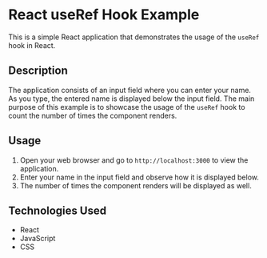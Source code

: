 # React useRef Hook Example

This is a simple React application that demonstrates the usage of the `useRef` hook in React.

## Description

The application consists of an input field where you can enter your name. As you type, the entered name is displayed below the input field. The main purpose of this example is to showcase the usage of the `useRef` hook to count the number of times the component renders.

## Usage

1. Open your web browser and go to `http://localhost:3000` to view the application.
2. Enter your name in the input field and observe how it is displayed below.
3. The number of times the component renders will be displayed as well.

## Technologies Used

- React
- JavaScript
- CSS

